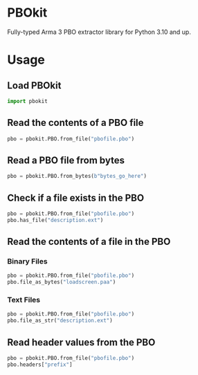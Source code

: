 # PBOkit
Fully-typed Arma 3 PBO extractor library for Python 3.10 and up.
# Usage
## Load PBOkit
```python
import pbokit
```
## Read the contents of a PBO file
```python
pbo = pbokit.PBO.from_file("pbofile.pbo")
```
## Read a PBO file from bytes
```python
pbo = pbokit.PBO.from_bytes(b"bytes_go_here")
```
## Check if a file exists in the PBO
```python
pbo = pbokit.PBO.from_file("pbofile.pbo")
pbo.has_file("description.ext")
```
## Read the contents of a file in the PBO
### Binary Files
```python
pbo = pbokit.PBO.from_file("pbofile.pbo")
pbo.file_as_bytes("loadscreen.paa")
```
### Text Files
```python
pbo = pbokit.PBO.from_file("pbofile.pbo")
pbo.file_as_str("description.ext")
```
## Read header values from the PBO
```python
pbo = pbokit.PBO.from_file("pbofile.pbo")
pbo.headers["prefix"]
```
